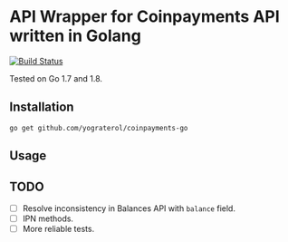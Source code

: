 # API Wrapper for Coinpayments API written in Golang

[![Build Status](https://travis-ci.org/yograterol/coinpayments-go.svg?branch=master)](https://travis-ci.org/yograterol/coinpayments-go)

Tested on Go 1.7 and 1.8.

## Installation

`go get github.com/yograterol/coinpayments-go`

## Usage


## TODO

- [ ] Resolve inconsistency in Balances API with `balance` field.
- [ ] IPN methods.
- [ ] More reliable tests.